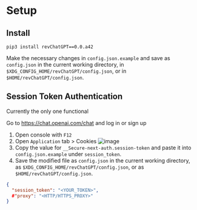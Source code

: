 # Setup

## Install

`pip3 install revChatGPT==0.0.a42`

Make the necessary changes in `config.json.example` and save as `config.json` in the current working directory, in `$XDG_CONFIG_HOME/revChatGPT/config.json`, or in `$HOME/revChatGPT/config.json`.

## Session Token Authentication

Currently the only one functional

</summary>

Go to https://chat.openai.com/chat and log in or sign up

1. Open console with `F12`
2. Open `Application` tab > Cookies
![image](https://user-images.githubusercontent.com/36258159/207024908-4c2805cc-2741-4732-86b1-e2e8c19bd23f.png)
3. Copy the value for `__Secure-next-auth.session-token` and paste it into `config.json.example` under `session_token`. 
4. Save the modified file as `config.json` in the current working directory, as `$XDG_CONFIG_HOME/revChatGPT/config.json`, or as `$HOME/revChatGPT/config.json`.

```json
{
  "session_token": "<YOUR_TOKEN>",
  #"proxy": "<HTTP/HTTPS_PROXY>"
}
```
